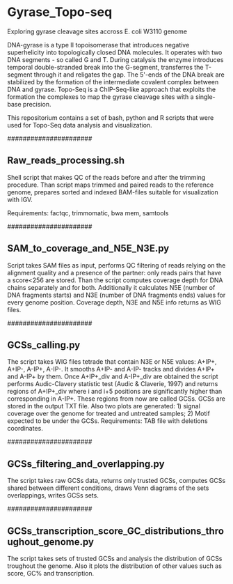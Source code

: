 # Gyrase_Topo-seq
Exploring gyrase cleavage sites accross E. coli W3110 genome

DNA-gyrase is a type II topoisomerase that introduces negative superhelicity into topologically closed DNA molecules. It operates with two DNA segments - so called G and T. During catalysis the enzyme introduces temporal double-stranded break into the G-segment, transferres the T-segment through it and religates the gap. The 5'-ends of the DNA break are stabilized by the formation of the intermediate covalent complex between DNA and gyrase.
Topo-Seq is a ChIP-Seq-like approach that exploits the formation the complexes to map the gyrase cleavage sites with a single-base precision.

This repositorium contains a set of bash, python and R scripts that were used for Topo-Seq data analysis and visualization.

######################

## Raw_reads_processing.sh

Shell script that makes QC of the reads before and after the trimming procedure. Than script maps trimmed and paired reads to the reference genome, prepares sorted and indexed BAM-files suitable for visualization with IGV.

Requirements: factqc, trimmomatic, bwa mem, samtools 

######################

## SAM_to_coverage_and_N5E_N3E.py

Script takes SAM files as input, performs QC filtering of reads relying on the alignment quality and a presence of the partner: only reads pairs that have a score<256 are stored. Than the script computes coverage depth for DNA chains separately and for both. Additionally it calculates N5E (number of DNA fragments starts) and N3E (number of DNA fragments ends) values for every genome position. Coverage depth, N3E and N5E info returns as WIG files.

######################

## GCSs_calling.py

The script takes WIG files tetrade that contain N3E or N5E values: A+IP+, A+IP-, A-IP+, A-IP-. It smooths A+IP- and A-IP- tracks and divides A+IP+ and A-IP+ by them. Once A+IP+_div and A-IP+_div are obtained the script performs Audic-Clavery statistic test (Audic & Claverie, 1997) and returns regions of A+IP+_div where i and i+5 positions are significantly higher than corresponding in A-IP+. These regions from now are called GCSs. GCSs are stored in the output TXT file. Also two plots are generated: 1) signal coverage over the genome for treated and untreated samples; 2) Motif expected to be under the GCSs.
Requirements: TAB file with deletions coordinates.

######################

## GCSs_filtering_and_overlapping.py

The script takes raw GCSs data, returns only trusted GCSs, computes GCSs shared between different conditions, draws Venn diagrams of the sets overlappings, writes GCSs sets.

######################

## GCSs_transcription_score_GC_distributions_throughout_genome.py

The script takes sets of trusted GCSs and analysis the distribution of GCSs troughout the genome. Also it plots the distribution of other values such as score, GC% and transcription.
